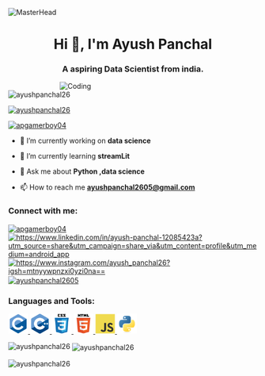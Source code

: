 ![MasterHead](https://www.shutterstock.com/image-vector/data-science-banner-web-icon-260nw-2322632591.jpg)
<h1 align="center">Hi 👋, I'm Ayush Panchal</h1>
<h3 align="center">A aspiring Data Scientist from india.</h3>
<img align="right" alt="Coding" width="400" src="https://parami.ai/wp-content/uploads/2023/06/040823_chatgpt_feat.gif">

<p align="left"> <img src="https://komarev.com/ghpvc/?username=ayushpanchal26&label=Profile%20views&color=0e75b6&style=flat" alt="ayushpanchal26" /> </p>

<p align="left"> <a href="https://github.com/ryo-ma/github-profile-trophy"><img src="https://github-profile-trophy.vercel.app/?username=ayushpanchal26" alt="ayushpanchal26" /></a> </p>

<p align="left"> <a href="https://twitter.com/apgamerboy04" target="blank"><img src="https://img.shields.io/twitter/follow/apgamerboy04?logo=twitter&style=for-the-badge" alt="apgamerboy04" /></a> </p>

- 🔭 I’m currently working on **data science**

- 🌱 I’m currently learning **streamLit**

- 💬 Ask me about **Python ,data science**

- 📫 How to reach me **ayushpanchal2605@gmail.com**

<h3 align="left">Connect with me:</h3>
<p align="left">
<a href="apgamerboy04" target="blank"><img align="center" src="https://raw.githubusercontent.com/rahuldkjain/github-profile-readme-generator/master/src/images/icons/Social/twitter.svg" alt="apgamerboy04" height="30" width="40" /></a>
<a href="ayush-panchal-12085423a?utm_source=share&utm_campaign=share_via&utm_content=profile&utm_medium=android_app" target="blank"><img align="center" src="https://raw.githubusercontent.com/rahuldkjain/github-profile-readme-generator/master/src/images/icons/Social/linked-in-alt.svg" alt="https://www.linkedin.com/in/ayush-panchal-12085423a?utm_source=share&utm_campaign=share_via&utm_content=profile&utm_medium=android_app" height="30" width="40" /></a>
<a href="https://instagram.com/https://www.instagram.com/ayush_panchal26?igsh=mtnyywpnzxi0yzi0na==" target="blank"><img align="center" src="https://raw.githubusercontent.com/rahuldkjain/github-profile-readme-generator/master/src/images/icons/Social/instagram.svg" alt="https://www.instagram.com/ayush_panchal26?igsh=mtnyywpnzxi0yzi0na==" height="30" width="40" /></a>
<a href="https://www.leetcode.com/ayushpanchal2605" target="blank"><img align="center" src="https://raw.githubusercontent.com/rahuldkjain/github-profile-readme-generator/master/src/images/icons/Social/leet-code.svg" alt="ayushpanchal2605" height="30" width="40" /></a>
</p>

<h3 align="left">Languages and Tools:</h3>
<p align="left"> <a href="https://www.cprogramming.com/" target="_blank" rel="noreferrer"> <img src="https://raw.githubusercontent.com/devicons/devicon/master/icons/c/c-original.svg" alt="c" width="40" height="40"/> </a> <a href="https://www.w3schools.com/cpp/" target="_blank" rel="noreferrer"> <img src="https://raw.githubusercontent.com/devicons/devicon/master/icons/cplusplus/cplusplus-original.svg" alt="cplusplus" width="40" height="40"/> </a> <a href="https://www.w3schools.com/css/" target="_blank" rel="noreferrer"> <img src="https://raw.githubusercontent.com/devicons/devicon/master/icons/css3/css3-original-wordmark.svg" alt="css3" width="40" height="40"/> </a> <a href="https://www.w3.org/html/" target="_blank" rel="noreferrer"> <img src="https://raw.githubusercontent.com/devicons/devicon/master/icons/html5/html5-original-wordmark.svg" alt="html5" width="40" height="40"/> </a> <a href="https://developer.mozilla.org/en-US/docs/Web/JavaScript" target="_blank" rel="noreferrer"> <img src="https://raw.githubusercontent.com/devicons/devicon/master/icons/javascript/javascript-original.svg" alt="javascript" width="40" height="40"/> </a> <a href="https://www.python.org" target="_blank" rel="noreferrer"> <img src="https://raw.githubusercontent.com/devicons/devicon/master/icons/python/python-original.svg" alt="python" width="40" height="40"/> </a> </p>

<p><img align="left" src="https://github-readme-stats.vercel.app/api/top-langs?username=ayushpanchal26&show_icons=true&locale=en&layout=compact" alt="ayushpanchal26" /></p>

<p>&nbsp;<img align="center" src="https://github-readme-stats.vercel.app/api?username=ayushpanchal26&show_icons=true&locale=en" alt="ayushpanchal26" /></p>

<p><img align="center" src="https://github-readme-streak-stats.herokuapp.com/?user=ayushpanchal26&" alt="ayushpanchal26" /></p>
